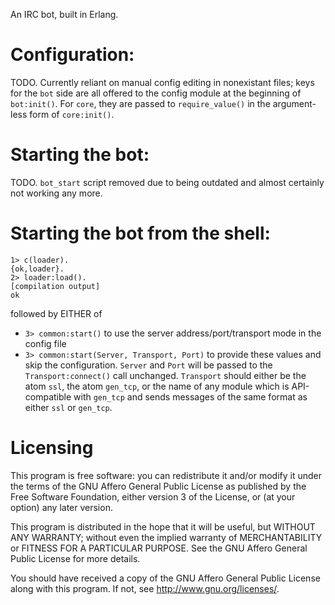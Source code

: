 An IRC bot, built in Erlang.

# Configuration:
TODO. Currently reliant on manual config editing in nonexistant files; keys for the `bot` side are all offered to the config module at the beginning of `bot:init()`. For `core`, they are passed to `require_value()` in the argument-less form of `core:init()`.

# Starting the bot:
TODO. `bot_start` script removed due to being outdated and almost certainly not working any more.

# Starting the bot from the shell:
```
1> c(loader).
{ok,loader}.
2> loader:load().
[compilation output]
ok
```
followed by EITHER of
- `3> common:start()` to use the server address/port/transport mode in the config file
- `3> common:start(Server, Transport, Port)` to provide these values and skip the configuration. `Server` and `Port` will be passed to the `Transport:connect()` call unchanged. `Transport` should either be the atom `ssl`, the atom `gen_tcp`, or the name of any module which is API-compatible with `gen_tcp` and sends messages of the same format as either `ssl` or `gen_tcp`.

# Licensing

This program is free software: you can redistribute it and/or modify it under the terms of the GNU Affero General Public License as published by the Free Software Foundation, either version 3 of the License, or (at your option) any later version.

This program is distributed in the hope that it will be useful, but WITHOUT ANY WARRANTY; without even the implied warranty of MERCHANTABILITY or FITNESS FOR A PARTICULAR PURPOSE.  See the GNU Affero General Public License for more details.

You should have received a copy of the GNU Affero General Public License along with this program.  If not, see <http://www.gnu.org/licenses/>.
